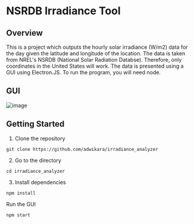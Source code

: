 # NSRDB Irradiance Tool

## Overview
This is a project which outputs the hourly solar irradiance (W/m2) data for the day given the latitude and longitude of the location. The data is taken from NREL's NSRDB (National Solar Radiation Databse). Therefore, only coordinates in the United States will work. The data is presented using a GUI using Electron.JS. To run the program, you will need node.

## GUI
![image](https://user-images.githubusercontent.com/33497234/81099234-93161700-8ed8-11ea-82f3-9bab98f124b6.png)

## Getting Started
1. Clone the repository
```
git clone https://github.com/adwikara/irradiance_analyzer

```
2. Go to the directory
```
cd irradiance_analyzer

```
3. Install dependencies
```
npm install

```
Run the GUI
```
npm start

```
